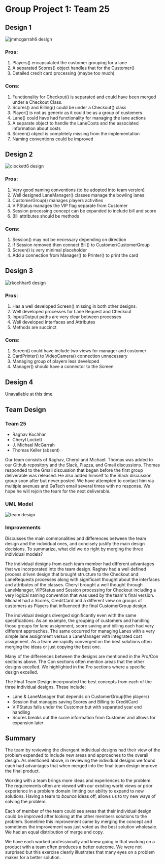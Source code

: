 # Group Project 1: Team 25

## Design 1

![jmmcgarrah6 design](https://github.gatech.edu/gt-omscs-softeng/6300Summer16Team25/blob/master/Project2/Design-Individual/jmcgarrah6/design.png)

### Pros:

1. Players() encapsulated the customer grouping for a lane
2. A separated Scores() object handles that for the Customer()
3. Detailed credit card processing (maybe too much)

### Cons: 

1. Functionality for Checkout() is separated and could have been merged under a Checkout Class.
  1. Scores() and Billing() could be under a Checkout() class 
1. Player() is not as generic as it could be as a group of customers
1. Lane() could have had functionality for managing the lane actions
1. A separate object to handle the LaneCosts and the associated information about costs
1. Screen() object is completely missing from the implementation
2. Naming conventions could be improved

## Design 2

![clockett6 design](https://github.gatech.edu/gt-omscs-softeng/6300Summer16Team25/blob/master/Project2/Design-Individual/clockett6/design.png)

### Pros:

1. Very good naming conventions (to be adopted into team version)
2. Well designed LaneManager() classes manage the bowling lanes
3. CustomerGroup() manages players activities 
4. VIPStatus manages the VIP flag separate from Customer
5. Session processing concept can be expanded to include bill and score
6. Bill attributes should be methods

### Cons:

1. Session() may not be necessary depending on direction
  1. if Session removed then connect Bill() to Customer/CustomerGroup
3. Screen() is very minimal placeholder
4. Add a connection from Manager() to Printer() to print the card

## Design 3

![rkochhar6 design](https://github.gatech.edu/gt-omscs-softeng/6300Summer16Team25/blob/master/Project2/Design-Individual/rkochhar6/design.png)

### Pros:

1. Has a well developed Screen() missing in both other designs.
2. Well developed processes for Lane Request and Checkout
3. Input/Output paths are very clear between processes
4. Well developed Interfaces and Attributes
5. Methods are succinct

### Cons:

1. Screen() could have include two views for manager and customer
2. CardPrinter() to VideoCamera() connection unnecessary
3. Managing group of players less developed
4. Manager() should have a connector to the Screen

## Design 4

Unavailable at this time.

## Team Design

### Team 25

* Raghav Kochhar
* Cheryl Lockett
* J. Michael McGarrah
* Thomas Keller (absent)

Our team consists of Raghav, Cheryl and Michael. Thomas was added to our Github repository and the Slack, Piazza, and Gmail discussions. Thomas responded to the Gmail discussion that began before the first group deliverable was released. He also added himself to the Slack discussion group soon after but never posted. We have attempted to contact him via multiple avenues and GaTech email several times with no response. We hope he will rejoin the team for the next deliverable.

### UML Model

![team design](https://github.gatech.edu/gt-omscs-softeng/6300Summer16Team25/blob/master/Project2/Design-Team/design-team.png)

### Improvements

Discusses the main commonalities and differences between the team design and the individual ones, and concisely justify the main design decisions. To summarize, what did we do right by merging the three individual models?

The individual designs from each team member had different advantages that we incorporated into the team design. Raghav had a well defined process driven design that brought structure to the Checkout and LaneRequests processes along with significant thought about the interfaces and attributes of the classes. Cheryl brought a well thought through LaneManager, VIPStatus and Session processing for Checkout including a very logical naming convention that was used by the team's final version. Michael had a Scores, CreditCard and a different view on groups of customers as Players that influenced the final CustomerGroup design.

The individual designs diverged significantly even with the same specifications. As an example, the grouping of customers and handling those groups for lane assignment, score saving and billing each had very different approaches. The same occurred for managing Lanes with a very simple lane assignment versus a LaneManager with integrated cost assignment. As a team we rapidly converged on the best solutions often merging the ideas or just copying the best one.

Many of the differences between the designs are mentioned in the Pro/Con sections above. The Con sections often mention areas that the other designs excelled. We highlighted in the Pro sections where a specific design excelled.

The Final Team Design incorporated the best concepts from each of the three individual designs. These include:
* Lane & LaneManager that depends on CustomerGroup(the players)
* Session that manages saving Scores and Billing to CreditCard
* VIPStatus falls under the Customer but with separated year end handling
* Scores breaks out the score information from Customer and allows for expansion later

## Summary

The team by reviewing the divergent individual designs had their view of the problem expanded to include new areas and approaches to the overall design. As mentioned above, in reviewing the individual designs we found each had advantages that when merged into the final team design improve the final product.

Working with a team brings more ideas and experiences to the problem. The requirements often are viewed with our existing world views or prior experience in a problem domain limiting our ability to expand to new solutions. Having a team to *bounce* ideas off, allows us to try new ways of solving the problem.

Each of member of the team could see areas that their individual design could be improved after looking at the other members solutions to the problem. Sometime this improvement came by merging the concept and sometimes the improvement was just voted as the best solution wholesale. We had an equal distribution of merge and copy.

We have each worked professionally and knew going in that working on a product with a team often produces a better outcome. We were not surprised but this exercise clearly illustrates that many eyes on a problem makes for a better solution.
